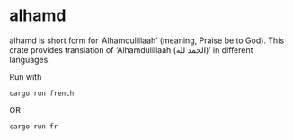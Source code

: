 # alhamd

alhamd is short form for ‘Alhamdulillaah’ (meaning, Praise be to God). This crate provides translation of ‘Alhamdulillaah (الحمد لله)’ in different languages.


Run with

`cargo run french`

OR

`cargo run fr`
